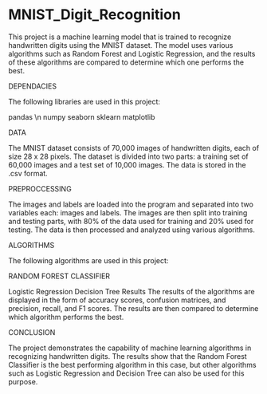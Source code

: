 # MNIST_Digit_Recognition

This project is a machine learning model that is trained to recognize handwritten digits using the MNIST dataset. The model uses various algorithms such as Random Forest and Logistic Regression, and the results of these algorithms are compared to determine which one performs the best.

DEPENDACIES

The following libraries are used in this project:

pandas \n
numpy
seaborn
sklearn
matplotlib

DATA

The MNIST dataset consists of 70,000 images of handwritten digits, each of size 28 x 28 pixels. The dataset is divided into two parts: a training set of 60,000 images and a test set of 10,000 images. The data is stored in the .csv format.

PREPROCCESSING

The images and labels are loaded into the program and separated into two variables each: images and labels. The images are then split into training and testing parts, with 80% of the data used for training and 20% used for testing. The data is then processed and analyzed using various algorithms.

ALGORITHMS

The following algorithms are used in this project:

RANDOM FOREST CLASSIFIER

Logistic Regression
Decision Tree
Results
The results of the algorithms are displayed in the form of accuracy scores, confusion matrices, and precision, recall, and F1 scores. The results are then compared to determine which algorithm performs the best.

CONCLUSION

The project demonstrates the capability of machine learning algorithms in recognizing handwritten digits. The results show that the Random Forest Classifier is the best performing algorithm in this case, but other algorithms such as Logistic Regression and Decision Tree can also be used for this purpose.

